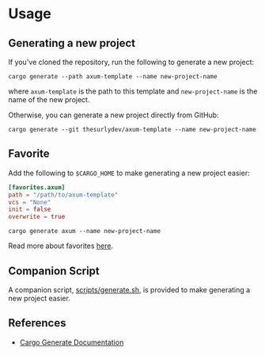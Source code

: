 # Usage

## Generating a new project

If you've cloned the repository, run the following to generate a new project:

```shell
cargo generate --path axum-template --name new-project-name
```

where `axum-template` is the path to this template and `new-project-name` is the name of the new project.

Otherwise, you can generate a new project directly from GitHub:

```shell
cargo generate --git thesurlydev/axum-template --name new-project-name
```

## Favorite

Add the following to `$CARGO_HOME` to make generating a new project easier:
```toml
[favorites.axum]
path = "/path/to/axum-template"
vcs = "None"
init = false
overwrite = true
```

```shell
cargo generate axum --name new-project-name
```

Read more about favorites [here](https://cargo-generate.github.io/cargo-generate/favorites.html).

## Companion Script

A companion script, [scripts/generate.sh](scripts/generate.sh), is provided to make generating a new project easier. 


## References

- [Cargo Generate Documentation](https://cargo-generate.github.io/cargo-generate/)